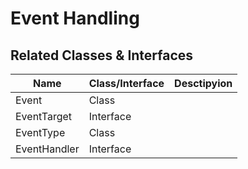 # Event Handling

## Related Classes & Interfaces

| Name        | Class/Interface | Desctipyion |
|-------------|-----------------|-------------|
| Event       |Class            |             |
| EventTarget |Interface        |             |
| EventType   |Class            |             |
| EventHandler|Interface        |             |
